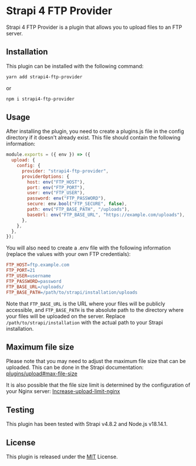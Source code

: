 # Strapi 4 FTP Provider

Strapi 4 FTP Provider is a plugin that allows you to upload files to an FTP server.

## Installation

This plugin can be installed with the following command:

```bash
yarn add strapi4-ftp-provider
```
or 
```bash
npm i strapi4-ftp-provider
```
## Usage

After installing the plugin, you need to create a plugins.js file in the config directory if it doesn't already exist. This file should contain the following information:

```javascript
module.exports = ({ env }) => ({
  upload: {
    config: {
      provider: "strapi4-ftp-provider",
      providerOptions: {
        host: env("FTP_HOST"),
        port: env("FTP_PORT"),
        user: env("FTP_USER"),
        password: env("FTP_PASSWORD"),
        secure: env.bool("FTP_SECURE", false),
        path: env("FTP_BASE_PATH", "/uploads"),
        baseUrl: env("FTP_BASE_URL", "https://example.com/uploads"),
      },
    },
  },
});
```

You will also need to create a .env file with the following information (replace the values with your own FTP credentials):
```makefile
FTP_HOST=ftp.example.com
FTP_PORT=21
FTP_USER=username
FTP_PASSWORD=password
FTP_BASE_URL=/uploads/
FTP_BASE_PATH=/path/to/strapi/installation/uploads
```
Note that `FTP_BASE_URL` is the URL where your files will be publicly accessible, and `FTP_BASE_PATH` is the absolute path to the directory where your files will be uploaded on the server. Replace `/path/to/strapi/installation` with the actual path to your Strapi installation.


## Maximum file size

Please note that you may need to adjust the maximum file size that can be uploaded. This can be done in the Strapi documentation: [plugins/upload#max-file-size
](https://docs.strapi.io/dev-docs/plugins/upload#max-file-size)

It is also possible that the file size limit is determined by the configuration of your Nginx server: [Increase-upload-limit-nginx](https://docs.bitnami.com/aws/infrastructure/ruby/administration/increase-upload-limit-nginx/)

## Testing
This plugin has been tested with Strapi v4.8.2 and Node.js v18.14.1.

## License
This plugin is released under the [MIT](https://choosealicense.com/licenses/mit/) License.
